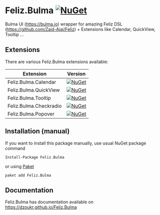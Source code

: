 # Feliz.Bulma [![NuGet](https://img.shields.io/nuget/v/Feliz.Bulma.svg?style=flat)](https://www.nuget.org/packages/Feliz.Bulma/)

Bulma UI (https://bulma.io) wrapper for amazing Feliz DSL (https://github.com/Zaid-Ajaj/Feliz) + Extensions like Calendar, QuickView, Tooltip ...

## Extensions
There are various Feliz.Bulma extensions available:

| Extension  | Version |
|---|---|
| Feliz.Bulma.Calendar | [![NuGet](https://img.shields.io/nuget/v/Feliz.Bulma.Calendar.svg?style=flat)](https://www.nuget.org/packages/Feliz.Bulma.Calendar/)  |
| Feliz.Bulma.QuickView | [![NuGet](https://img.shields.io/nuget/v/Feliz.Bulma.QuickView.svg?style=flat)](https://www.nuget.org/packages/Feliz.Bulma.QuickView/)  |
| Feliz.Bulma.Tooltip | [![NuGet](https://img.shields.io/nuget/v/Feliz.Bulma.Tooltip.svg?style=flat)](https://www.nuget.org/packages/Feliz.Bulma.Tooltip/)  |
| Feliz.Bulma.Checkradio | [![NuGet](https://img.shields.io/nuget/v/Feliz.Bulma.Checkradio.svg?style=flat)](https://www.nuget.org/packages/Feliz.Bulma.Checkradio/)  |
| Feliz.Bulma.Popover | [![NuGet](https://img.shields.io/nuget/v/Feliz.Bulma.Popover.svg?style=flat)](https://www.nuget.org/packages/Feliz.Bulma.Popover/)  |


## Installation (manual)
If you want to install this package manually, use usual NuGet package command 

    Install-Package Feliz.Bulma 

or using [Paket](http://fsprojects.github.io/Paket/getting-started.html) 

    paket add Feliz.Bulma 

## Documentation

Feliz.Bulma has documentation available on https://dzoukr.github.io/Feliz.Bulma 